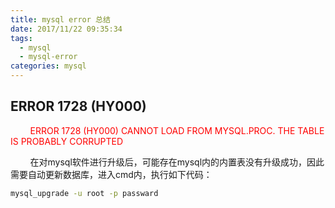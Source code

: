 ```yaml
---
title: mysql error 总结
date: 2017/11/22 09:35:34
tags:
  - mysql
  - mysql-error
categories: mysql
---
```


## ERROR 1728 (HY000)

&nbsp;&nbsp;&nbsp;&nbsp;&nbsp;&nbsp;&nbsp;&nbsp;<font color=red>ERROR 1728 (HY000) CANNOT LOAD FROM MYSQL.PROC. THE TABLE IS PROBABLY CORRUPTED</font>

&nbsp;&nbsp;&nbsp;&nbsp;&nbsp;&nbsp;&nbsp;&nbsp;在对mysql软件进行升级后，可能存在mysql内的内置表没有升级成功，因此需要自动更新数据库，进入cmd内，执行如下代码：

``` bash
mysql_upgrade -u root -p passward
``` 

